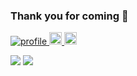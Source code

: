 ### Thank you for coming 👋

<p align="left">
  <a href="https://github.com/junya-shimada/profile/">
    <img src="https://komarev.com/ghpvc/?username=junya-shimada" alt="profile" />
  </a>
  <a href="https://github.com/junya-shimada">
    <img height="20" src="https://img.shields.io/github/followers/junya-shimada?label=follow&logo=github&style=flat" />
  </a>
  <a href="http://qiita.com/junya-shimada">
    <img height="20" src="https://qiita-badge.apiapi.app/s/junya-shimada/posts.svg" />
  </a>
</p>
<a href="https://github-profile-summary-cards.vercel.app/api/cards/profile-details?username=junya-shimada&theme=dracula"></a>

![](https://github-readme-stats.vercel.app/api?username=junya-shimada&count_private=true&show_icons=true&theme=noctis_minimus)
![](https://github-readme-stats.vercel.app/api/top-langs/?username=junya-shimada&layout=compact&theme=noctis_minimus)
